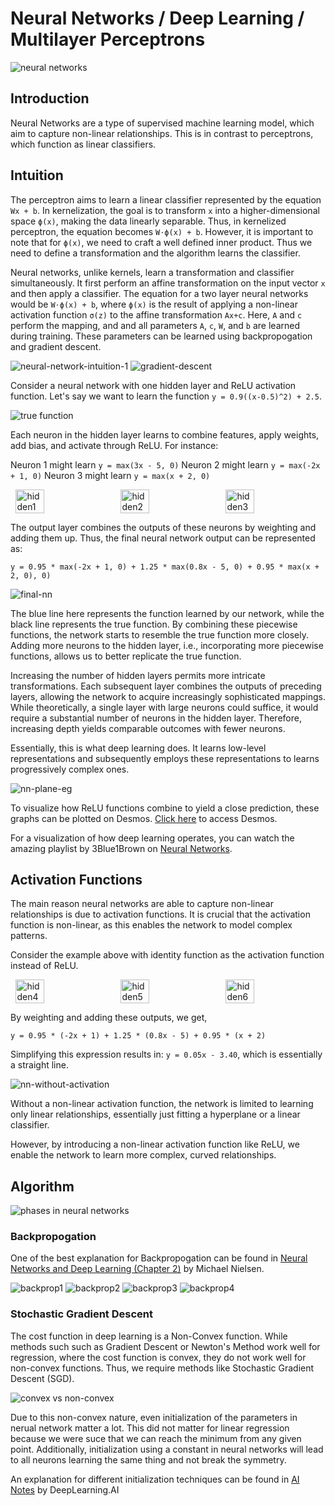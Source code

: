 # Neural Networks / Deep Learning / Multilayer Perceptrons

<img src="../assets/img/neural networks.png" alt="neural networks">

## Introduction

Neural Networks are a type of supervised machine learning model, which aim to capture non-linear relationships. This is in contrast to perceptrons, which function as linear classifiers.

## Intuition

The perceptron aims to learn a linear classifier represented by the equation `Wx + b`. In kernelization, the goal is to transform `x` into a higher-dimensional space `ϕ(x)`, making the data linearly separable. Thus, in kernelized perceptron, the equation becomes `W⋅ϕ(x) + b`. However, it is important to note that for `ϕ(x)`, we need to craft a well defined inner product. Thus we need to define a transformation and the algorithm learns the classifier.

Neural networks, unlike kernels, learn a transformation and classifier simultaneously. It first perform an affine transformation on the input vector `x` and then apply a classifier. The equation for a two layer neural networks would be `W⋅ϕ(x) + b`, where `ϕ(x)` is the result of applying a non-linear activation function `σ(z)` to the affine transformation `Ax+c`. Here, `A` and `c` perform the mapping, and and all parameters `A`, `c`, `W`, and `b` are learned during training. These parameters can be learned using backpropogation and gradient descent.

<img src="../assets/img/neural-network-intuition-1.jpeg" alt="neural-network-intuition-1">

<img src="../assets/img/gradient-descent.gif" alt="gradient-descent">

Consider a neural network with one hidden layer and ReLU activation function. Let's say we want to learn the function `y = 0.9((x-0.5)^2) + 2.5`.

<img src="../assets/img/nn-true.png" alt="true function">

Each neuron in the hidden layer learns to combine features, apply weights, add bias, and activate through ReLU. For instance:

Neuron 1 might learn `y = max(3x - 5, 0)`
Neuron 2 might learn `y = max(-2x + 1, 0)`
Neuron 3 might learn `y = max(x + 2, 0)`

<div style="display: flex; justify-content: space-around;">
    <img src="../assets/img/hidden1.png" alt="hidden1" style="width: 30%;">
    <img src="../assets/img/hidden2.png" alt="hidden2" style="width: 30%;">
    <img src="../assets/img/hidden3.png" alt="hidden3" style="width: 30%;">
</div>

The output layer combines the outputs of these neurons by weighting and adding them up. Thus, the final neural network output can be represented as:

`y = 0.95 * max(-2x + 1, 0) + 1.25 * max(0.8x - 5, 0) + 0.95 * max(x + 2, 0), 0)`

<img src="../assets/img/final-nn.png" alt="final-nn">

The blue line here represents the function learned by our network, while the black line represents the true function. By combining these piecewise functions, the network starts to resemble the true function more closely. Adding more neurons to the hidden layer, i.e., incorporating more piecewise functions, allows us to better replicate the true function.

Increasing the number of hidden layers permits more intricate transformations. Each subsequent layer combines the outputs of preceding layers, allowing the network to acquire increasingly sophisticated mappings. While theoretically, a single layer with large neurons could suffice, it would require a substantial number of neurons in the hidden layer. Therefore, increasing depth yields comparable outcomes with fewer neurons.

Essentially, this is what deep learning does. It learns low-level representations and subsequently employs these representations to learns progressively complex ones.

<img src="../assets/img/nn-plane-eg.webp" alt="nn-plane-eg">

To visualize how ReLU functions combine to yield a close prediction, these graphs can be plotted on Desmos. <a href="https://www.desmos.com/calculator">Click here</a> to access Desmos.

For a visualization of how deep learning operates, you can watch the amazing playlist by 3Blue1Brown on <a href="https://www.youtube.com/playlist?list=PLZHQObOWTQDNU6R1_67000Dx_ZCJB-3pi">Neural Networks</a>.

## Activation Functions

The main reason neural networks are able to capture non-linear relationships is due to activation functions. It is crucial that the activation function is non-linear, as this enables the network to model complex patterns.

Consider the example above with identity function as the activation function instead of ReLU.

<div style="display: flex; justify-content: space-around;">
    <img src="../assets/img/hidden4.png" alt="hidden4" style="width: 30%;">
    <img src="../assets/img/hidden5.png" alt="hidden5" style="width: 30%;">
    <img src="../assets/img/hidden6.png" alt="hidden6" style="width: 30%;">
</div>

By weighting and adding these outputs, we get, 

`y = 0.95 * (-2x + 1) + 1.25 * (0.8x - 5) + 0.95 * (x + 2)`

Simplifying this expression results in: `y = 0.05x - 3.40`, which is essentially a straight line.

<img src="../assets/img/nn-without-activation.png" alt="nn-without-activation">

Without a non-linear activation function, the network is limited to learning only linear relationships, essentially just fitting a hyperplane or a linear classifier.

However, by introducing a non-linear activation function like ReLU, we enable the network to learn more complex, curved relationships.

## Algorithm

<img src="../assets/img/nn-algorithm.jpeg" alt="phases in neural networks">

### Backpropogation

One of the best explanation for Backpropogation can be found in <a href="http://neuralnetworksanddeeplearning.com/chap2.html">Neural Networks and Deep Learning (Chapter 2)</a>  by Michael Nielsen. 

<img src="../assets/img/backprop1.jpeg" alt="backprop1">
<img src="../assets/img/backprop2.jpeg" alt="backprop2">
<img src="../assets/img/backprop3.jpeg" alt="backprop3">
<img src="../assets/img/backprop4.jpeg" alt="backprop4">

### Stochastic Gradient Descent

The cost function in deep learning is a Non-Convex function. While methods such such as Gradient Descent or Newton's Method work well for regression, where the cost function is convex, they do not work well for non-convex functions. Thus, we require methods like Stochastic Gradient Descent (SGD).

<img src="../assets/img/non-convex.png" alt="convex vs non-convex">

Due to this non-convex nature, even initialization of the parameters in nerual network matter a lot. This did not matter for linear regression because we were suce that we can reach the minimum from any given point. Additionally, initialization using a constant in neural networks will lead to all neurons learning the same thing and not break the symmetry.

An explanation for different initialization techniques can be found in <a href="https://www.deeplearning.ai/ai-notes/initialization/index.html#:~:text=Initializing%20all%20the%20weights%20with,scheme%20will%20perform%20very%20poorly.">AI Notes</a> by DeepLearning.AI